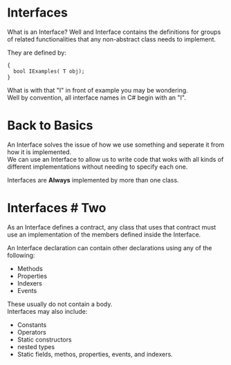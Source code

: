 
# Interfaces

What is an Interface? Well and Interface contains the definitions for groups of related functionalities that any non-abstract class needs to implement. 

They are defined by:
``` interface Example<T>
{
  bool IExamples( T obj);
}
```
What is with that "I" in front of example you may be wondering.   
Well by convention, all interface names in C# begin with an "I".


# Back to Basics

An Interface solves the issue of how we use something and seperate it from how it is implemented.   
We can use an Interface to allow us to write code that woks with all kinds of different implementations without needing to specify each one. 

Interfaces are **Always** implemented by more than one class.


# Interfaces # Two

As an Interface defines a contract, any class that uses that contract must use an implementation of the members defined inside the Interface. 

An Interface declaration can contain other declarations using any of the following:
- Methods
- Properties
- Indexers
- Events

These usually do not contain a body.   
Interfaces may also include:
- Constants
- Operators
- Static constructors
- nested types
- Static fields, methos, properties, events, and indexers. 
